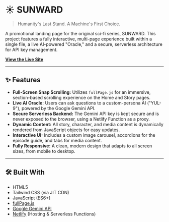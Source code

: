 # ☀️ SUNWARD

> Humanity's Last Stand. A Machine's First Choice.

A promotional landing page for the original sci-fi series, SUNWARD. This project features a fully interactive, multi-page experience built within a single file, a live AI-powered "Oracle," and a secure, serverless architecture for API key management.

**[View the Live Site](https://www.sunwardseries.com)**

-----

## ✨ Features

  * **Full-Screen Snap Scrolling:** Utilizes `fullPage.js` for an immersive, section-based scrolling experience on the Home and Story pages.
  * **Live AI Oracle:** Users can ask questions to a custom-persona AI ("YUL-9"), powered by the Google Gemini API.
  * **Secure Serverless Backend:** The Gemini API key is kept secure and is never exposed to the browser, using a Netlify Function as a proxy.
  * **Dynamic Content:** All story, character, and media content is dynamically rendered from JavaScript objects for easy updates.
  * **Interactive UI:** Includes a custom image carousel, accordions for the episode guide, and tabs for media content.
  * **Fully Responsive:** A clean, modern design that adapts to all screen sizes, from mobile to desktop.

-----

## 🛠️ Built With

  * HTML5
  * Tailwind CSS (via JIT CDN)
  * JavaScript (ES6+)
  * [fullPage.js](https://alvarotrigo.com/fullPage/)
  * [Google Gemini API](https://ai.google.dev/)
  * [Netlify](https://www.netlify.com/) (Hosting & Serverless Functions)
